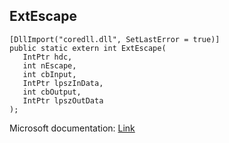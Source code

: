## ExtEscape

```
[DllImport("coredll.dll", SetLastError = true)]
public static extern int ExtEscape(
   IntPtr hdc,
   int nEscape,
   int cbInput,
   IntPtr lpszInData,
   int cbOutput,
   IntPtr lpszOutData
);
```

Microsoft documentation: [Link](https://docs.microsoft.com/en-us/windows/win32/api/wingdi/nf-wingdi-extescape)
